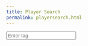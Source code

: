 ```yaml
---
title: Player Search
permalink: playersearch.html
---
```


<html>
<head>
    <title>Input and Save</title>
    <script>
        var xhr = null;
        getXmlHttpRequestObject = function () {
        if (!xhr) {
            // Create a new XMLHttpRequest object 
            xhr = new XMLHttpRequest();
        }
        return xhr;
        };
        function dataCallback() {
        // Check response is ready or not
        if (xhr.readyState == 4 && xhr.status == 200) {
            console.log("User data received!");
            dataDiv = document.getElementById('result-container');
            // Set current data text
            dataDiv.innerHTML = xhr.responseText;
        }
        }
        async function saveInput(event) {
            if (event.keyCode === 13) {  // Check if the Enter key is pressed
                var inputText = document.getElementById("inputField").value;  // Get the input value
                console.log("tag :" + inputText)
                console.log("Get users...");
                let xhr = new XMLHttpRequest();
                //POST
                xhr.open("POST", "https://brawlyzebackend.duckdns.org/api/brawl");
                xhr.setRequestHeader("Accept", "application/json");
                xhr.setRequestHeader("Content-Type", "application/json");
                xhr.onreadystatechange = function () {
                if (xhr.readyState === 4) {
                    console.log(xhr.status);
                    console.log(xhr.responseText);
                }};
                let data = JSON.stringify(inputText);
                xhr.send(data);
            }
        }
    </script>
</head>
<body>
    <input type="text" id="inputField" onkeypress="saveInput(event)" placeholder="Enter tag">
    <div id="result-container"></div>
</body>
</html>
